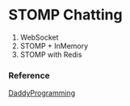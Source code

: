 # STOMP Chatting

1. WebSocket
2. STOMP + InMemory
3. STOMP with Redis

### Reference
[DaddyProgramming](https://daddyprogrammer.org/post/series/spring-websocket-chat-server/)
